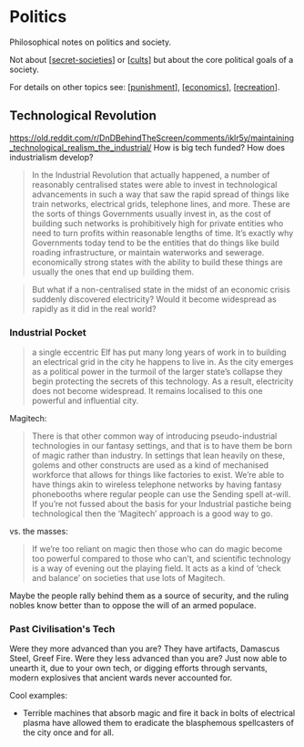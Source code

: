# Politics
Philosophical notes on politics and society.

Not about [[secret-societies]] or [[cults]] but about the core political goals of a society.

For details on other topics see: [[punishment]], [[economics]], [[recreation]].

## Technological Revolution
https://old.reddit.com/r/DnDBehindTheScreen/comments/iklr5y/maintaining_technological_realism_the_industrial/
How is big tech funded? How does industrialism develop?

> In the Industrial Revolution that actually happened, a number of reasonably centralised states were able to invest in technological advancements in such a way that saw the rapid spread of things like train networks, electrical grids, telephone lines, and more. These are the sorts of things Governments usually invest in, as the cost of building such networks is prohibitively high for private entities who need to turn profits within reasonable lengths of time. It’s exactly why Governments today tend to be the entities that do things like build roading infrastructure, or maintain waterworks and sewerage.
> economically strong states with the ability to build these things are usually the ones that end up building them.

> But what if a non-centralised state in the midst of an economic crisis suddenly discovered electricity? Would it become widespread as rapidly as it did in the real world?

### Industrial Pocket
>  a single eccentric Elf has put many long years of work in to building an electrical grid in the city he happens to live in. As the city emerges as a political power in the turmoil of the larger state’s collapse they begin protecting the secrets of this technology. As a result, electricity does not become widespread. It remains localised to this one powerful and influential city.

Magitech:
> There is that other common way of introducing pseudo-industrial technologies in our fantasy settings, and that is to have them be born of magic rather than industry. In settings that lean heavily on these, golems and other constructs are used as a kind of mechanised workforce that allows for things like factories to exist. We’re able to have things akin to wireless telephone networks by having fantasy phonebooths where regular people can use the Sending spell at-will. If you’re not fussed about the basis for your Industrial pastiche being technological then the ‘Magitech’ approach is a good way to go.

vs. the masses:
> If we’re too reliant on magic then those who can do magic become too powerful compared to those who can’t, and scientific technology is a way of evening out the playing field. It acts as a kind of ‘check and balance’ on societies that use lots of Magitech.

Maybe the people rally behind them as a source of security, and the ruling nobles know better than to oppose the will of an armed populace.

### Past Civilisation's Tech
Were they more advanced than you are? They have artifacts, Damascus Steel, Greef Fire.
Were they less advanced than you are? Just now able to unearth it, due to your own tech, or digging efforts through servants, modern explosives that ancient wards never accounted for.

Cool examples:
- Terrible machines that absorb magic and fire it back in bolts of electrical plasma have allowed them to eradicate the blasphemous spellcasters of the city once and for all.

[//begin]: # "Autogenerated link references for markdown compatibility"
[secret-societies]: secret-societies "Secret Societies"
[cults]: cults "cults"
[punishment]: punishment "Punishment"
[economics]: economics "Economics"
[recreation]: recreation "Recreational"
[//end]: # "Autogenerated link references"
